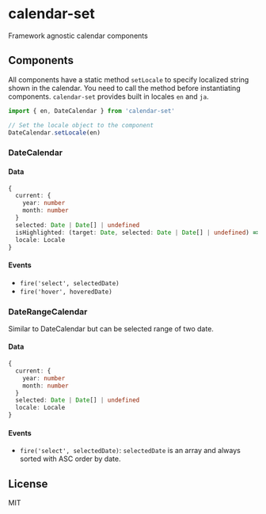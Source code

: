# calendar-set

Framework agnostic calendar components

## Components

All components have a static method `setLocale` to specify localized string shown in the calendar. You need to call the method before instantiating components. `calendar-set` provides built in locales `en` and `ja`.

```js
import { en, DateCalendar } from 'calendar-set'

// Set the locale object to the component
DateCalendar.setLocale(en)
```

### DateCalendar

#### Data

```ts
{
  current: {
    year: number
    month: number
  }
  selected: Date | Date[] | undefined
  isHighlighted: (target: Date, selected: Date | Date[] | undefined) => boolean
  locale: Locale
}
```

#### Events

* `fire('select', selectedDate)`
* `fire('hover', hoveredDate)`

### DateRangeCalendar

Similar to DateCalendar but can be selected range of two date.

#### Data

```ts
{
  current: {
    year: number
    month: number
  }
  selected: Date | Date[] | undefined
  locale: Locale
}
```

#### Events

* `fire('select', selectedDate)`: `selectedDate` is an array and always sorted with ASC order by date.

## License

MIT
